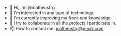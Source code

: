 - 👋 Hi, I'm @matheusfrg
- 👀 I'm interested in any type of technology.
- 🌱 I'm currently improving my front-end knowledge.
- 💞️ I try to collaborate in all the projects I participate in.
- 📫 How to contact me:
matheusfrg@gmail.com

<!---
matheusfrg/matheusfrg is a ✨ special ✨ repository because its `README.md` (this file) appears on your GitHub profile.
You can click the Preview link to take a look at your changes.
--->
